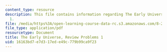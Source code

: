 ```yaml
---
content_type: resource
description: This file contains information regarding The Early Universe, Review Problems
  1.
file: /media/https%3A/open-learning-course-data-rc.s3.amazonaws.com/8-286-the-early-universe-fall-2013/16163bd7e7d317ede49c779b99ca9f23_MIT8_286F13_q1review.pdf
file_type: application/pdf
resourcetype: Document
title: The Early Universe, Review Problems 1
uid: 16163bd7-e7d3-17ed-e49c-779b99ca9f23
---
```

